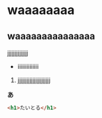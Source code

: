 # waaaaaaaa
## waaaaaaaaaaaaaaa
jjjjjjjjjjjjjj
- iiiiiiiiiiiiii
1. jjjjjjjjjjjjjjjjjjjjjj

**あ**
```html
<h1>たいとる</h1>
```